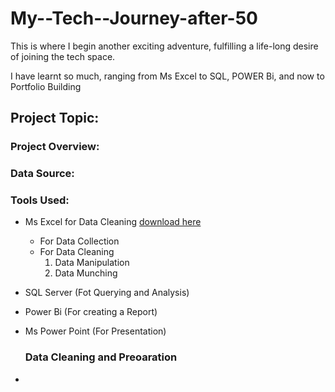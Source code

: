 # My--Tech--Journey-after-50

This is where I begin another exciting adventure, fulfilling a life-long desire of joining the tech space.

I have learnt so much, ranging from Ms Excel to SQL, POWER Bi, and now to Portfolio Building

## Project Topic:

### Project Overview: 

### Data Source:

### Tools Used:
- Ms Excel for Data Cleaning [download here](https://www.microsoft.com)
  - For Data Collection
  - For Data Cleaning
    1. Data Manipulation
    2. Data Munching
- SQL Server (Fot Querying and Analysis)
- Power Bi (For creating a Report)
- Ms Power Point (For Presentation)

  ### Data Cleaning and Preoaration

- 
